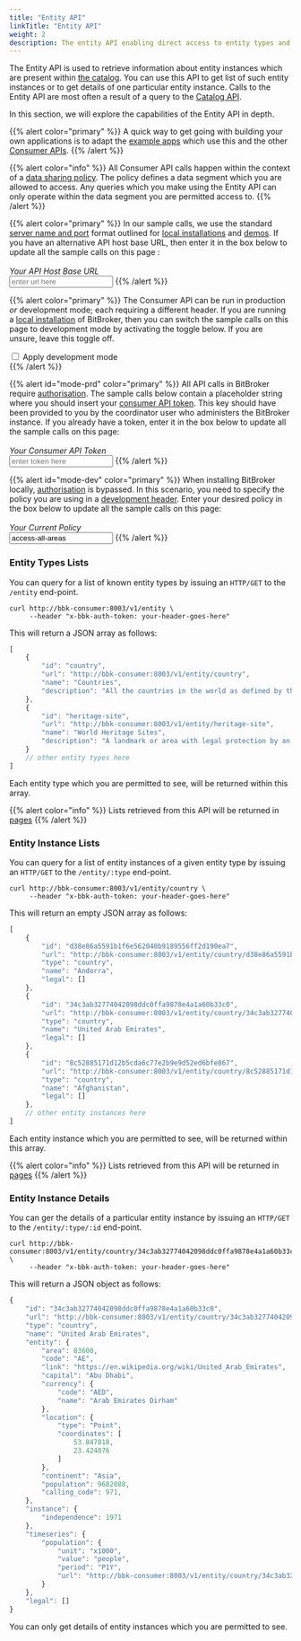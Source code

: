 ```yaml
---
title: "Entity API"
linkTitle: "Entity API"
weight: 2
description: The entity API enabling direct access to entity types and entity instances
---
```


The Entity API is used to retrieve information about entity instances which are present within [the catalog](/docs/concepts/catalog/). You can use this API to get list of such entity instances or to get details of one particular entity instance. Calls to the Entity API are most often a result of a query to the [Catalog API](/docs/consumer/catalog/).

In this section, we will explore the capabilities of the Entity API in depth.

{{% alert color="primary" %}}
A quick way to get going with building your own applications is to adapt the [example apps](/docs/examples/applications/) which use this and the other [Consumer APIs](/docs/consumer/).
{{% /alert %}}

{{% alert color="info" %}}
All Consumer API calls happen within the context of a [data sharing policy](/docs/concepts/policy/). The policy defines a data segment which you are allowed to access. Any queries which you make using the Entity API can only operate within the data segment you are permitted access to.
{{% /alert %}}

{{% alert color="primary" %}}
In our sample calls, we use the standard [server name and port](/docs/getting-started/install-local/#server-naming-and-ports) format outlined for [local installations](/docs/getting-started/install-local/) and [demos](/docs/getting-started/demo/). If you have an alternative API host base URL, then enter it in the box below to update all the sample calls on this page :<br/><br/>_Your API Host Base URL_<br/><input class="code-replace" data-item="http://bbk-consumer:8003" data-name="base url" type="text" placeholder="enter url here">
{{% /alert %}}

{{% alert color="primary" %}}
The Consumer API can be run in production _or_ development mode; each requiring a different header. If you are running a [local installation](/docs/getting-started/install-local/) of BitBroker, then you can switch the sample calls on this page to development mode by activating the toggle below. If you are unsure, leave this toggle off.<br/>
<div class="toggle">
  <label class="switch">
    <input class="header" type="checkbox">  
    <span class="slider">
      <span>Apply development mode</span>
    </span>
  </label>
</div>
{{% /alert %}}

{{% alert id="mode-prd" color="primary" %}}
All API calls in BitBroker require [authorisation](/docs/api-conventions/authorisation/). The sample calls below contain a placeholder string where you should insert your [consumer API token](/docs/api-conventions/authorisation/#obtaining-a-consumer-key). This key should have been provided to you by the coordinator user who administers the BitBroker instance. If you already have a token, enter it in the box below to update all the sample calls on this page:<br/><br/>_Your Consumer API Token_<br/><input class="code-replace" data-item="your-header-goes-here" data-name="header" type="text" placeholder="enter token here">
{{% /alert %}}

{{% alert id="mode-dev" color="primary" %}}
When installing BitBroker locally, [authorisation](/docs/api-conventions/authorisation/) is bypassed. In this scenario, you need to specify the policy you are using in a [development header](/docs/getting-started/install-local/#development-only-headers). Enter your desired policy in the box below to update all the sample calls on this page:<br/><br/>_Your Current Policy_<br/><input class="code-replace" data-item="your-header-goes-here" data-name="header" type="text" placeholder="enter policy id here" value="access-all-areas">
{{% /alert %}}

### Entity Types Lists

You can query for a list of known entity types by issuing an `HTTP/GET` to the `/entity` end-point.

```shell
curl http://bbk-consumer:8003/v1/entity \
     --header "x-bbk-auth-token: your-header-goes-here"
```

This will return a JSON array as follows:

```js
[
    {
        "id": "country",
        "url": "http://bbk-consumer:8003/v1/entity/country",
        "name": "Countries",
        "description": "All the countries in the world as defined by the UN"
    },
    {
        "id": "heritage-site",
        "url": "http://bbk-consumer:8003/v1/entity/heritage-site",
        "name": "World Heritage Sites",
        "description": "A landmark or area with legal protection by an international convention administered by UNESCO"
    }
    // other entity types here
]
```

Each entity type which you are permitted to see, will be returned within this array.

{{% alert color="info" %}}
Lists retrieved from this API will be returned in [pages](/docs/consumer/#paging-lists)
{{% /alert %}}

### Entity Instance Lists

You can query for a list of entity instances of a given entity type by issuing an `HTTP/GET` to the `/entity/:type` end-point.

```shell
curl http://bbk-consumer:8003/v1/entity/country \
     --header "x-bbk-auth-token: your-header-goes-here"
```

This will return an empty JSON array as follows:

```js
[
    {
        "id": "d38e86a5591b1f6e562040b9189556ff2d190ea7",
        "url": "http://bbk-consumer:8003/v1/entity/country/d38e86a5591b1f6e562040b9189556ff2d190ea7",
        "type": "country",
        "name": "Andorra",
        "legal": []
    },
    {
        "id": "34c3ab32774042098ddc0ffa9878e4a1a60b33c0",
        "url": "http://bbk-consumer:8003/v1/entity/country/34c3ab32774042098ddc0ffa9878e4a1a60b33c0",
        "type": "country",
        "name": "United Arab Emirates",
        "legal": []
    },
    {
        "id": "8c52885171d12b5cda6c77e2b9e9d52ed6bfe867",
        "url": "http://bbk-consumer:8003/v1/entity/country/8c52885171d12b5cda6c77e2b9e9d52ed6bfe867",
        "type": "country",
        "name": "Afghanistan",
        "legal": []
    },
    // other entity instances here
]
```

Each entity instance which you are permitted to see, will be returned within this array.

{{% alert color="info" %}}
Lists retrieved from this API will be returned in [pages](/docs/consumer/#paging-lists)
{{% /alert %}}

### Entity Instance Details

You can ger the details of a particular entity instance by issuing an `HTTP/GET` to the `/entity/:type/:id` end-point.

```shell
curl http://bbk-consumer:8003/v1/entity/country/34c3ab32774042098ddc0ffa9878e4a1a60b33c0 \
     --header "x-bbk-auth-token: your-header-goes-here"
```

This will return a JSON object as follows:

```js
{
    "id": "34c3ab32774042098ddc0ffa9878e4a1a60b33c0",
    "url": "http://bbk-consumer:8003/v1/entity/country/34c3ab32774042098ddc0ffa9878e4a1a60b33c0",
    "type": "country",
    "name": "United Arab Emirates",
    "entity": {
        "area": 83600,
        "code": "AE",
        "link": "https://en.wikipedia.org/wiki/United_Arab_Emirates",
        "capital": "Abu Dhabi",
        "currency": {
            "code": "AED",
            "name": "Arab Emirates Dirham"
        },
        "location": {
            "type": "Point",
            "coordinates": [
                53.847818,
                23.424076
            ]
        },
        "continent": "Asia",
        "population": 9682088,
        "calling_code": 971,
    },
    "instance": {
        "independence": 1971
    },
    "timeseries": {
        "population": {
            "unit": "x1000",
            "value": "people",
            "period": "P1Y",
            "url": "http://bbk-consumer:8003/v1/entity/country/34c3ab32774042098ddc0ffa9878e4a1a60b33c0/timeseries/population"
        }
    },
    "legal": []
}
```

You can only get details of entity instances which you are permitted to see.
